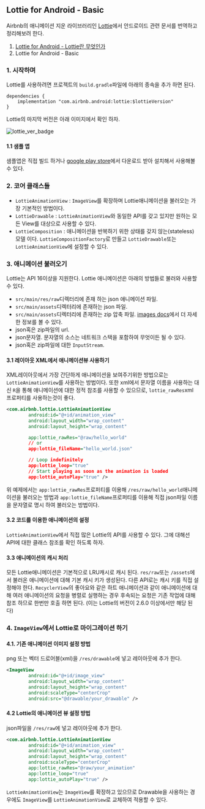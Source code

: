 ## Lottie for Android - Basic

Airbnb의 애니메이션 지운 라이브러리인 [Lottie](http://airbnb.io/lottie/#/README)에서 안드로이드 관련 문서를 번역하고 정리해보려 한다. 

1. [Lottie for Android - Lottie란 무엇인가](https://github.com/ksu3101/TIL/blob/master/Android/200904_android.md)
2. Lottie for Android - Basic

### 1. 시작하며 

Lottie를 사용하려면 프로젝트의 `build.gradle`파일에 아래의 종속을 추가 하면 된다. 

```
dependencies {
    implementation "com.airbnb.android:lottie:$lottieVersion"
}
```

Lottie의 마지막 버전은 아래 이미지에서 확인 하자. 

![lottie_ver_badge](https://maven-badges.herokuapp.com/maven-central/com.airbnb.android/lottie/badge.svg)

#### 1.1 샘플 앱 

샘플앱은 직접 빌드 하거나 [google play store](https://play.google.com/store/apps/details?id=com.airbnb.lottie)에서 다운로드 받아 설치해서 사용해볼수 있다. 

### 2. 코어 클래스들 

- `LottieAnimationView` : `ImageView`를 확장하며 Lottie애니메이션을 불러오는 가장 기본적인 방법이다. 
- `LottieDrawable` : `LottieAnimationView`와 동일한 API를 갖고 있지만 원하는 모든 View를 대상으로 사용할 수 있다. 
- `LottieComposition` : 애니메이션을 반복하기 위한 상태를 갖지 않는(stateless) 모델 이다. `LottieCompositionFactory`로 만들고 `LottieDrawable`또는 `LottieAnimationView`에 설정할 수 있다. 

### 3. 애니메이션 불러오기

Lottie는 API 16이상을 지원한다. Lottie 애니메이션은 아래의 방법들로 불러와 사용할 수 있다. 

- `src/main/res/raw`디렉터리에 존재 하는 json 애니메이션 파일. 
- `src/main/assets`디렉터리에 존재하는 json 파일. 
- `src/main/assets`디렉터리에 존재하는 zip 압축 파일. [images docs](http://airbnb.io/lottie/#/android?id=images)에서 더 자세한 정보를 볼 수 있다. 
- json혹은 zip파일의 url. 
- json문자열. 문자열의 소스는 네트워크 스택을 포함하여 무엇이든 될 수 있다. 
- json혹은 zip파일에 대한 `InputStream`.

#### 3.1 레이아웃 XML에서 애니메이션뷰 사용하기

XML레이아웃에서 가장 간단하게 애니메이션을 보여주기위한 방법으로는 `LottieAnimationView`를 사용하는 방법이다. 또한 xml에서 문자열 이름을 사용하는 대신 `R`을 통해 애니메이션에 대한 정적 참조를 사용할 수 있으므로, `lottie_rawRes`xml 프로퍼티를 사용하는것이 좋다. 

```xml
<com.airbnb.lottie.LottieAnimationView
        android:id="@+id/animation_view"
        android:layout_width="wrap_content"
        android:layout_height="wrap_content"

        app:lottie_rawRes="@raw/hello_world"
        // or
        app:lottie_fileName="hello_world.json"

        // Loop indefinitely
        app:lottie_loop="true"
        // Start playing as soon as the animation is loaded
        app:lottie_autoPlay="true" />
```

위 예제에서는 `app:lottie_rawRes`프로퍼티를 이용해 `/res/raw/hello_world`애니메이션을 불러오는 방법과 `app:lottie_fileName`프로퍼티를 이용해 직접 json파일 이름을 문자열로 명시 하여 불러오는 방법이다. 

#### 3.2 코드를 이용한 애니메이션의 설정

`LottieAnimationView`에서 직접 많은 Lottie의 API를 사용할 수 있다. 그에 대해선 API에 대한 클래스 참조를 확인 하도록 하자.

#### 3.3 애니메이션의 캐시 처리

모든 Lottie애니메이션은 기본적으로 LRU캐시로 캐시 된다. `res/raw`또는 `/assets`에서 불러온 애니메이션에 대해 기본 캐시 키가 생성된다. 다른 API로는 캐시 키를 직접 설정해야 한다. `RecyclerView`의 좋아요와 같은 하트 애니메이션과 같이 애니메이션에 대해 여러 애니메이션의 요청을 병렬로 실행하는 경우 후속되는 요청은 기존 작업에 대해 참조 하므로 한번만 호출 하면 된다. (이는 Lottie의 버전이 2.6.0 이상에서만 해당 된다)

### 4. `ImageView`에서 Lottie로 마이그레이션 하기

#### 4.1. 기존 애니메이션 이미지 설정 방법

png 또는 벡터 드로어블(xml)을 `/res/drawable`에 넣고 레이아웃에 추가 한다. 

```xml
<ImageView
        android:id="@+id/image_view"
        android:layout_width="wrap_content"
        android:layout_height="wrap_content"
        android:scaleType="centerCrop"
        android:src="@drawable/your_drawable" />
```

#### 4.2 Lottie의 애니메이션 뷰 설정 방법 

json파일을 `/res/raw`에 넣고 레이아웃에 추가 한다. 

```xml
<com.airbnb.lottie.LottieAnimationView
        android:id="@+id/animation_view"
        android:layout_width="wrap_content"
        android:layout_height="wrap_content"
        android:scaleType="centerCrop"
        app:lottie_rawRes="@raw/your_animation"
        app:lottie_loop="true"
        app:lottie_autoPlay="true" />
```

`LottieAnimationView`는 `ImageView`를 확장하고 있으므로 Drawable을 사용하는 경우에도 `ImageView`를 `LottieAnimationView`로 교체하여 적용할 수 있다. 